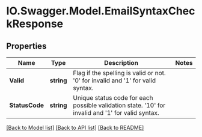 # IO.Swagger.Model.EmailSyntaxCheckResponse
## Properties

Name | Type | Description | Notes
------------ | ------------- | ------------- | -------------
**Valid** | **string** | Flag if the spelling is valid or not. &#39;0&#39; for invalid and &#39;1&#39; for valid syntax. | 
**StatusCode** | **string** | Unique status code for each possible validation state. &#39;10&#39; for invalid and &#39;1&#39; for valid syntax. | 

[[Back to Model list]](../README.md#documentation-for-models) [[Back to API list]](../README.md#documentation-for-api-endpoints) [[Back to README]](../README.md)

